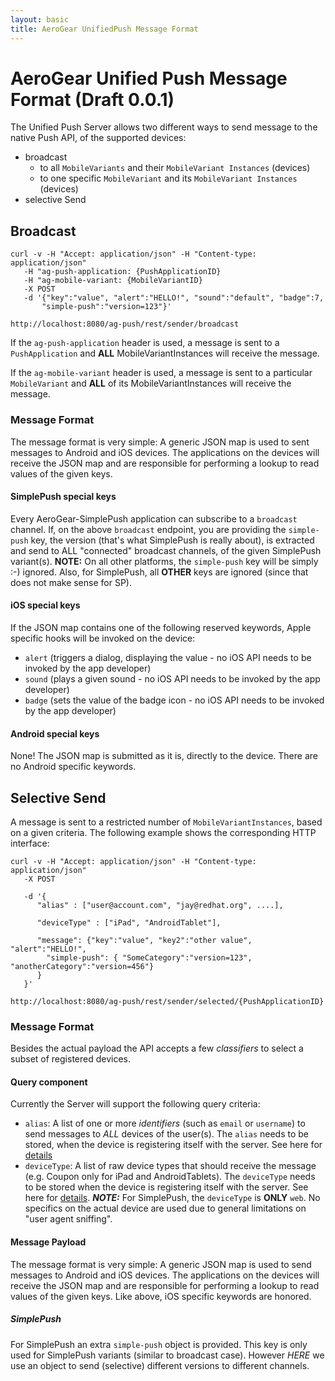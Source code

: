 ```yaml
--- 
layout: basic 
title: AeroGear UnifiedPush Message Format 
---
```


# AeroGear Unified Push Message Format (Draft 0.0.1)

The Unified Push Server allows two different ways to send message to the native Push API, of the supported devices:

* broadcast
  * to all ```MobileVariants``` and their ```MobileVariant Instances``` (devices) 
  * to one specific ```MobileVariant``` and its ```MobileVariant Instances``` (devices) 
* selective Send

## Broadcast

    curl -v -H "Accept: application/json" -H "Content-type: application/json" 
       -H "ag-push-application: {PushApplicationID}
       -H "ag-mobile-variant: {MobileVariantID}
       -X POST
       -d '{"key":"value", "alert":"HELLO!", "sound":"default", "badge":7,
           "simple-push":"version=123"}'

    http://localhost:8080/ag-push/rest/sender/broadcast 


If the ```ag-push-application``` header is used, a message is sent to a ```PushApplication``` and **ALL** MobileVariantInstances will receive the message.

If the ```ag-mobile-variant``` header is used, a message is sent to a particular ```MobileVariant``` and **ALL** of its MobileVariantInstances will receive the message.



### Message Format

The message format is very simple: A generic JSON map is used to sent messages to Android and iOS devices. The applications on the devices will receive the JSON map and are responsible for performing a lookup to read values of the given keys.

#### SimplePush special keys

Every AeroGear-SimplePush application can subscribe to a ```broadcast``` channel. If, on the above ```broadcast``` endpoint, you are providing the ```simple-push``` key, the version (that's what SimplePush is really about), is extracted and send to ALL "connected" broadcast channels, of the given SimplePush variant(s). **NOTE:** On all other platforms, the ```simple-push``` key will be simply :-) ignored. Also, for SimplePush, all **OTHER** keys are ignored (since that does not make sense for SP).

#### iOS special keys

If the JSON map contains one of the following reserved keywords, Apple specific hooks will be invoked on the device:
* ```alert``` (triggers a dialog, displaying the value - no iOS API needs to be invoked by the app developer)
* ```sound``` (plays a given sound  - no iOS API needs to be invoked by the app developer)
* ```badge``` (sets the value of the badge icon - no iOS API needs to be invoked by the app developer)

#### Android special keys

None! The JSON map is submitted as it is, directly to the device. There are no Android specific keywords.

## Selective Send

A message is sent to a restricted number of ```MobileVariantInstances```, based on a given criteria. The following example shows the corresponding HTTP interface:

    curl -v -H "Accept: application/json" -H "Content-type: application/json" 
       -X POST

       -d '{
          "alias" : ["user@account.com", "jay@redhat.org", ....],
      
          "deviceType" : ["iPad", "AndroidTablet"],
      
          "message": {"key":"value", "key2":"other value", "alert":"HELLO!",
            "simple-push": { "SomeCategory":"version=123", "anotherCategory":"version=456"}
    	  }
       }'

    http://localhost:8080/ag-push/rest/sender/selected/{PushApplicationID} 

### Message Format

Besides the actual payload the API accepts a few _classifiers_ to select a subset of registered devices.

#### Query component

Currently the Server will support the following query criteria:

* ```alias```: A list of one or more _identifiers_ (such as ```email``` or ```username```) to send messages to *ALL* devices of the user(s). The ```alias``` needs to be stored, when the device is registering itself with the server. See here for [details](https://github.com/matzew/ag-client-push-sdk/blob/master/push-sdk/AGClientDeviceInformation.h#L48-L52)
* ```deviceType```: A list of raw device types that should receive the message (e.g. Coupon only for iPad and AndroidTablets). The ```deviceType``` needs to be stored when the device is registering itself with the server. See here for [details](https://github.com/matzew/ag-client-push-sdk/blob/master/push-sdk/AGClientDeviceInformation.h#L43-L46). _**NOTE:**_ For SimplePush, the ```deviceType``` is **ONLY** ```web```. No specifics on the actual device are used due to general limitations on "user agent sniffing".

#### Message Payload

The message format is very simple: A generic JSON map is used to send messages to Android and iOS devices. The applications on the devices will receive the JSON map and are responsible for performing a lookup to read values of the given keys. Like above, iOS specific keywords are honored.


##### SimplePush

For SimplePush an extra ```simple-push``` object is provided. This key is only used for SimplePush variants (similar to broadcast case). However _HERE_ we use an object to send (selective) different versions to different channels.
